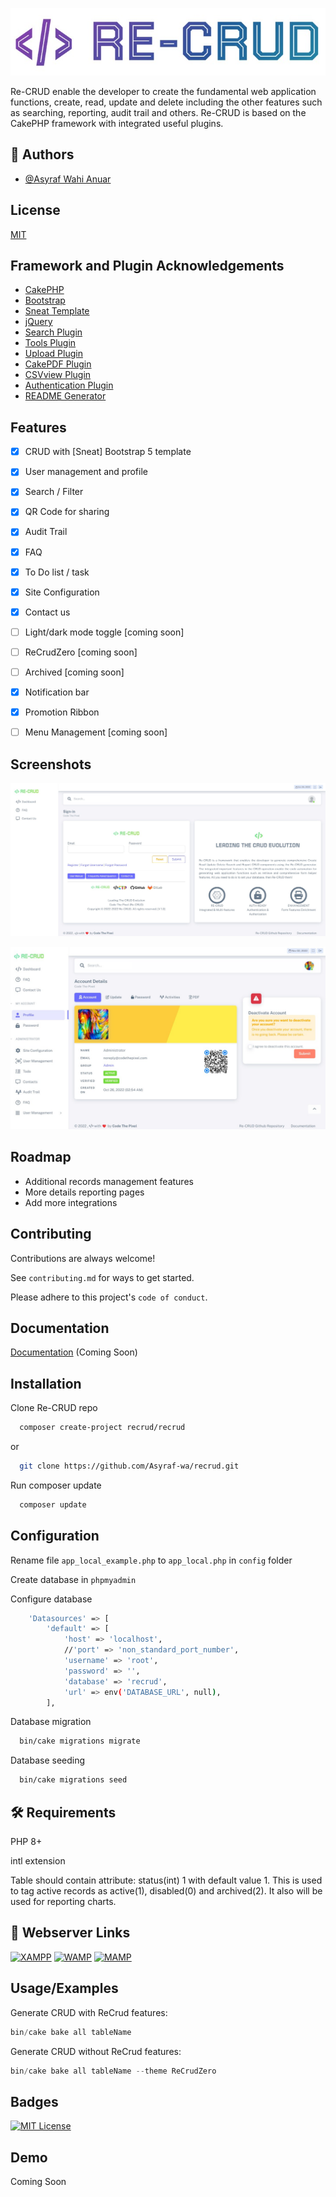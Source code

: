 
![Logo](https://github.com/Asyraf-wa/recrud/blob/main/webroot/img/ReCRUD.jpg)


Re-CRUD enable the developer to create the fundamental web application functions, create, read, update and delete including the other features such as searching, reporting, audit trail and others. Re-CRUD is based on the CakePHP framework with integrated useful plugins.

## 🚀 Authors

- [@Asyraf Wahi Anuar](https://github.com/Asyraf-wa)


## License

[MIT](https://choosealicense.com/licenses/mit/)


## Framework and Plugin Acknowledgements

 - [CakePHP](https://cakephp.org)
 - [Bootstrap](https://getbootstrap.com)
 - [Sneat Template](https://themewagon.com/themes/free-responsive-bootstrap-5-html5-admin-template-sneat/)
 - [jQuery](https://ajax.googleapis.com/ajax/libs/jquery/3.6.0/jquery.min.js)
 - [Search Plugin](https://github.com/FriendsOfCake/search)
 - [Tools Plugin](https://github.com/dereuromark/cakephp-tools)
 - [Upload Plugin](https://github.com/FriendsOfCake/cakephp-upload)
 - [CakePDF Plugin](https://github.com/FriendsOfCake/CakePdf)
 - [CSVview Plugin](https://github.com/FriendsOfCake/cakephp-csvview)
 - [Authentication Plugin](https://github.com/cakephp/authentication)
 - [README Generator](https://readme.so/editor)

## Features

- [x] CRUD with [Sneat] Bootstrap 5 template
- [x] User management and profile
- [x] Search / Filter
- [x] QR Code for sharing
- [x] Audit Trail
- [x] FAQ
- [x] To Do list / task
- [x] Site Configuration
- [x] Contact us
- [ ] Light/dark mode toggle [coming soon]
- [ ] ReCrudZero [coming soon]
- [ ] Archived [coming soon]
- [x] Notification bar
- [x] Promotion Ribbon
- [ ] Menu Management [coming soon]


## Screenshots

![App Screenshot](https://github.com/Asyraf-wa/recrud/blob/main/webroot/img/ss/ss_login.jpg)

![App Screenshot](https://github.com/Asyraf-wa/recrud/blob/main/webroot/img/ss/ss_profile.jpg)


## Roadmap

- Additional records management features
- More details reporting pages
- Add more integrations


## Contributing

Contributions are always welcome!

See `contributing.md` for ways to get started.

Please adhere to this project's `code of conduct`.


## Documentation

[Documentation](https://codethepixel.com) (Coming Soon)


## Installation

Clone Re-CRUD repo

```bash
  composer create-project recrud/recrud
```
or
```bash
  git clone https://github.com/Asyraf-wa/recrud.git
```

Run composer update

```bash
  composer update
```

## Configuration

Rename file `app_local_example.php` to  `app_local.php` in `config` folder

Create database in `phpmyadmin`

Configure database
```bash
    'Datasources' => [
        'default' => [
            'host' => 'localhost',
            //'port' => 'non_standard_port_number',
            'username' => 'root',
            'password' => '',
            'database' => 'recrud',
            'url' => env('DATABASE_URL', null),
        ],
```

Database migration

```bash
  bin/cake migrations migrate
```

Database seeding

```bash
  bin/cake migrations seed
```
    
## 🛠 Requirements

PHP 8+

intl extension

Table should contain attribute: status(int) 1 with default value 1. This is used to tag active records as active(1), disabled(0) and archived(2). It also will be used for reporting charts.


## 🔗 Webserver Links

[![XAMPP](https://img.shields.io/badge/XAMPP-000?style=for-the-badge&logoColor=white)](https://www.apachefriends.org/download.html)
[![WAMP](https://img.shields.io/badge/WAMP-0A66C2?style=for-the-badge&logoColor=white)](https://www.wampserver.com/en/)
[![MAMP](https://img.shields.io/badge/MAMP-1DA1F2?style=for-the-badge&logoColor=white)](https://www.mamp.info/en/windows/)


## Usage/Examples

Generate CRUD with ReCrud features:

```php
bin/cake bake all tableName
```

Generate CRUD without ReCrud features:

```php
bin/cake bake all tableName --theme ReCrudZero
```


## Badges

[![MIT License](https://img.shields.io/badge/License-MIT-green.svg)](https://choosealicense.com/licenses/mit/)


## Demo

Coming Soon

